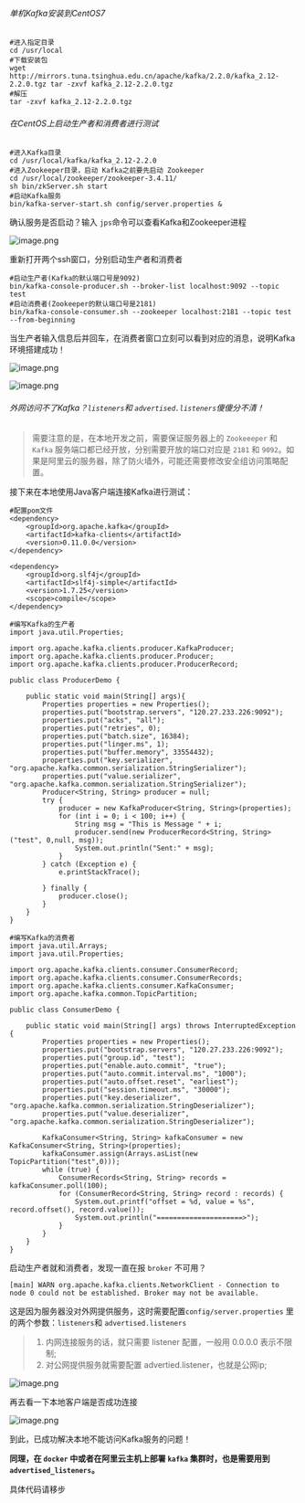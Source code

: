 ###### 单机Kafka安装到CentOS7

```
#进入指定目录
cd /usr/local
#下载安装包
wget http://mirrors.tuna.tsinghua.edu.cn/apache/kafka/2.2.0/kafka_2.12-2.2.0.tgz tar -zxvf kafka_2.12-2.2.0.tgz
#解压
tar -zxvf kafka_2.12-2.2.0.tgz
```

###### 在CentOS上启动生产者和消费者进行测试

```
#进入Kafka目录
cd /usr/local/kafka/kafka_2.12-2.2.0
#进入Zookeeper目录，启动 Kafka之前要先启动 Zookeeper
cd /usr/local/zookeeper/zookeeper-3.4.11/
sh bin/zkServer.sh start
#启动Kafka服务
bin/kafka-server-start.sh config/server.properties &
```
确认服务是否启动？输入 `jps`命令可以查看Kafka和Zookeeper进程

![image.png](/img/bVbOGjI)

重新打开两个ssh窗口，分别启动生产者和消费者
```
#启动生产者(Kafka的默认端口号是9092)
bin/kafka-console-producer.sh --broker-list localhost:9092 --topic test
#启动消费者(Zookeeper的默认端口号是2181)
bin/kafka-console-consumer.sh --zookeeper localhost:2181 --topic test --from-beginning
```
当生产者输入信息后并回车，在消费者窗口立刻可以看到对应的消息，说明Kafka环境搭建成功！

![image.png](/img/bVbOGlt)

![image.png](/img/bVbOGlr)
###### 外网访问不了Kafka？`listeners`和 `advertised.listeners`傻傻分不清！

> 需要注意的是，在本地开发之前，需要保证服务器上的 `Zookeeeper` 和 `Kafka` 服务端口都已经开放，分别需要开放的端口对应是 `2181` 和 `9092`。如果是阿里云的服务器，除了防火墙外，可能还需要修改安全组访问策略配置。

接下来在本地使用Java客户端连接Kafka进行测试：
```
#配置pom文件
<dependency>  
    <groupId>org.apache.kafka</groupId>  
    <artifactId>kafka-clients</artifactId>  
    <version>0.11.0.0</version>  
</dependency>  
  
<dependency>  
    <groupId>org.slf4j</groupId>  
    <artifactId>slf4j-simple</artifactId>  
    <version>1.7.25</version>  
    <scope>compile</scope>  
</dependency>
```

```
#编写Kafka的生产者
import java.util.Properties;  
  
import org.apache.kafka.clients.producer.KafkaProducer;  
import org.apache.kafka.clients.producer.Producer;  
import org.apache.kafka.clients.producer.ProducerRecord;  
  
public class ProducerDemo {  
  
    public static void main(String[] args){  
        Properties properties = new Properties();  
        properties.put("bootstrap.servers", "120.27.233.226:9092");  
        properties.put("acks", "all");  
        properties.put("retries", 0);  
        properties.put("batch.size", 16384);  
        properties.put("linger.ms", 1);  
        properties.put("buffer.memory", 33554432);  
        properties.put("key.serializer", "org.apache.kafka.common.serialization.StringSerializer");  
        properties.put("value.serializer", "org.apache.kafka.common.serialization.StringSerializer");  
        Producer<String, String> producer = null;  
        try {  
            producer = new KafkaProducer<String, String>(properties);  
            for (int i = 0; i < 100; i++) {  
                String msg = "This is Message " + i;  
                producer.send(new ProducerRecord<String, String>("test", 0,null, msg));  
                System.out.println("Sent:" + msg);  
            }  
        } catch (Exception e) {  
            e.printStackTrace();  
  
        } finally {  
            producer.close();  
        }  
    }  
}
```

```
#编写Kafka的消费者
import java.util.Arrays;  
import java.util.Properties;  
  
import org.apache.kafka.clients.consumer.ConsumerRecord;  
import org.apache.kafka.clients.consumer.ConsumerRecords;  
import org.apache.kafka.clients.consumer.KafkaConsumer;  
import org.apache.kafka.common.TopicPartition;  
  
public class ConsumerDemo {  
  
    public static void main(String[] args) throws InterruptedException {  
        Properties properties = new Properties();  
        properties.put("bootstrap.servers", "120.27.233.226:9092");  
        properties.put("group.id", "test");  
        properties.put("enable.auto.commit", "true");  
        properties.put("auto.commit.interval.ms", "1000");  
        properties.put("auto.offset.reset", "earliest");  
        properties.put("session.timeout.ms", "30000");  
        properties.put("key.deserializer", "org.apache.kafka.common.serialization.StringDeserializer");  
        properties.put("value.deserializer", "org.apache.kafka.common.serialization.StringDeserializer");  
  
        KafkaConsumer<String, String> kafkaConsumer = new KafkaConsumer<String, String>(properties);  
        kafkaConsumer.assign(Arrays.asList(new TopicPartition("test",0)));  
        while (true) {  
            ConsumerRecords<String, String> records = kafkaConsumer.poll(100);  
            for (ConsumerRecord<String, String> record : records) {  
                System.out.printf("offset = %d, value = %s", record.offset(), record.value());  
                System.out.println("=====================>");  
            }  
        }  
    }  
}
```
启动生产者就和消费者，发现一直在报 `broker` 不可用？
```
[main] WARN org.apache.kafka.clients.NetworkClient - Connection to node 0 could not be established. Broker may not be available.
```

这是因为服务器没对外网提供服务，这时需要配置`config/server.properties` 里的两个参数：`listeners`和 `advertised.listeners`

> 1. 内网连接服务的话，就只需要 listener 配置，一般用 0.0.0.0 表示不限制;
> 2. 对公网提供服务就需要配置 advertied.listener，也就是公网ip;

![image.png](/img/bVbOGCD)

再去看一下本地客户端是否成功连接

![image.png](/img/bVbOGCR)

到此，已成功解决本地不能访问Kafka服务的问题！

**同理，在 `docker` 中或者在阿里云主机上部署 `kafka` 集群时，也是需要用到 `advertised_listeners`。**

具体代码请移步
